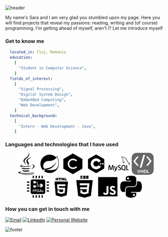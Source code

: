 ![header](https://capsule-render.vercel.app/api?text=Hello%20There!&type=venom&color=0:0B6623,100:1FAA59&fontColor=A7E8A1&height=150)

My name's Sara and I am very glad you stumbled upon my page. Here you will find projects that reveal my passions: reading, writing and (of course) programming. I'm getting ahead of myself, aren't I? Let me introduce myself

### Get to know me
```yaml
  located_in: Cluj, Romania
  education:
    [
      "Student in Computer Science",
    ]
  fields_of_interest:
    [
      "Signal Processing",
      "Digital System Design",
      "Embedded Computing",
      "Web Development",
    ]
  technical_background:
    [
      "Intern - Web Development - Java",
    ]
```

### Languages and technologies that I have used
<div align="center">
  <img src='./images/java.png' width=70 title='Java'/>
  <img src='./images/springboot.png' width=70 title='SpringBoot'/>
  <img src='./images/c.png' width=70 title='C'/>
  <img src='./images/c++.png' width=70 title='C++'/>
  <img src='./images/mysql.png' width=70 title='MySQL'/>
  <img src='./images/vhdl.png' width=70 title='VHDL'/>
  <img src='./images/fpga.png' width=70 title='FGPA'/>
  <img src='./images/html.png' width=70 title='HTML'/>
  <img src='./images/css.png' width=70 title='CSS'/>
  <img src='./images/javascript.png' width=70 title='JavaScript'/>
  <img src='./images/python.png' width=70 title='Python'/>
</div>

### How you can get in touch with me
[![Email](https://img.shields.io/badge/Email-0B6623?style=for-the-badge&logo=gmail&logoColor=white)](mailto:molnar.sara.viviana@gmail.com)
[![LinkedIn](https://img.shields.io/badge/LinkedIn-0B6623?style=for-the-badge&logo=linkedin&logoColor=white)](https://www.linkedin.com/in/sara-viviana-molnar/)
[![Personal Website](https://img.shields.io/badge/Personal%20Website-0B6623?style=for-the-badge&logo=netlify&logoColor=white)](https://mlnrsara.netlify.app)

![footer](https://capsule-render.vercel.app/api?&type=waving&color=0:0B6623,100:1FAA59&height=100&section=footer)
